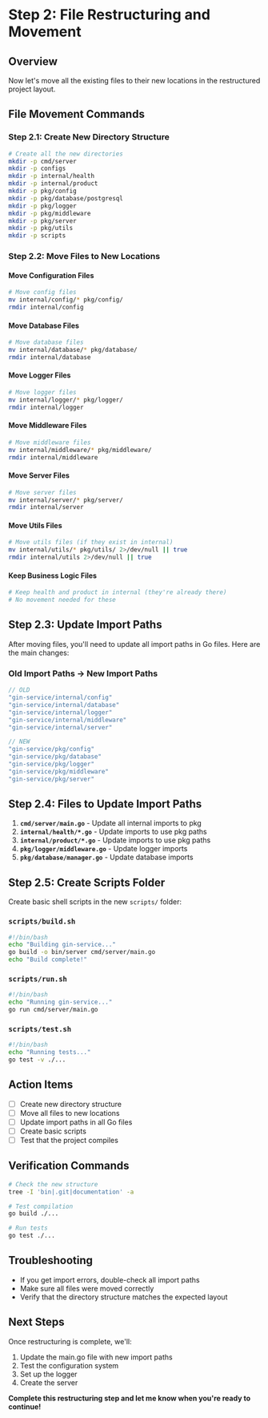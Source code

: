 # Step 2: File Restructuring and Movement

## Overview
Now let's move all the existing files to their new locations in the restructured project layout.

## File Movement Commands

### Step 2.1: Create New Directory Structure
```bash
# Create all the new directories
mkdir -p cmd/server
mkdir -p configs
mkdir -p internal/health
mkdir -p internal/product
mkdir -p pkg/config
mkdir -p pkg/database/postgresql
mkdir -p pkg/logger
mkdir -p pkg/middleware
mkdir -p pkg/server
mkdir -p pkg/utils
mkdir -p scripts
```

### Step 2.2: Move Files to New Locations

#### Move Configuration Files
```bash
# Move config files
mv internal/config/* pkg/config/
rmdir internal/config
```

#### Move Database Files
```bash
# Move database files
mv internal/database/* pkg/database/
rmdir internal/database
```

#### Move Logger Files
```bash
# Move logger files
mv internal/logger/* pkg/logger/
rmdir internal/logger
```

#### Move Middleware Files
```bash
# Move middleware files
mv internal/middleware/* pkg/middleware/
rmdir internal/middleware
```

#### Move Server Files
```bash
# Move server files
mv internal/server/* pkg/server/
rmdir internal/server
```

#### Move Utils Files
```bash
# Move utils files (if they exist in internal)
mv internal/utils/* pkg/utils/ 2>/dev/null || true
rmdir internal/utils 2>/dev/null || true
```

#### Keep Business Logic Files
```bash
# Keep health and product in internal (they're already there)
# No movement needed for these
```

## Step 2.3: Update Import Paths

After moving files, you'll need to update all import paths in Go files. Here are the main changes:

### Old Import Paths → New Import Paths
```go
// OLD
"gin-service/internal/config"
"gin-service/internal/database"
"gin-service/internal/logger"
"gin-service/internal/middleware"
"gin-service/internal/server"

// NEW
"gin-service/pkg/config"
"gin-service/pkg/database"
"gin-service/pkg/logger"
"gin-service/pkg/middleware"
"gin-service/pkg/server"
```

## Step 2.4: Files to Update Import Paths

1. **`cmd/server/main.go`** - Update all internal imports to pkg
2. **`internal/health/*.go`** - Update imports to use pkg paths
3. **`internal/product/*.go`** - Update imports to use pkg paths
4. **`pkg/logger/middleware.go`** - Update logger imports
5. **`pkg/database/manager.go`** - Update database imports

## Step 2.5: Create Scripts Folder

Create basic shell scripts in the new `scripts/` folder:

### `scripts/build.sh`
```bash
#!/bin/bash
echo "Building gin-service..."
go build -o bin/server cmd/server/main.go
echo "Build complete!"
```

### `scripts/run.sh`
```bash
#!/bin/bash
echo "Running gin-service..."
go run cmd/server/main.go
```

### `scripts/test.sh`
```bash
#!/bin/bash
echo "Running tests..."
go test -v ./...
```

## Action Items
- [ ] Create new directory structure
- [ ] Move all files to new locations
- [ ] Update import paths in all Go files
- [ ] Create basic scripts
- [ ] Test that the project compiles

## Verification Commands
```bash
# Check the new structure
tree -I 'bin|.git|documentation' -a

# Test compilation
go build ./...

# Run tests
go test ./...
```

## Troubleshooting
- If you get import errors, double-check all import paths
- Make sure all files were moved correctly
- Verify that the directory structure matches the expected layout

## Next Steps
Once restructuring is complete, we'll:
1. Update the main.go file with new import paths
2. Test the configuration system
3. Set up the logger
4. Create the server

**Complete this restructuring step and let me know when you're ready to continue!**
